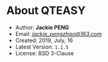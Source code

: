 
# About QTEASY

- Author: **Jackie PENG**
- Email: *jackie_pengzhao@163.com*
- Created: 2019, July, 16
- Latest Version: `1.1.5`
- License: BSD 3-Clause
